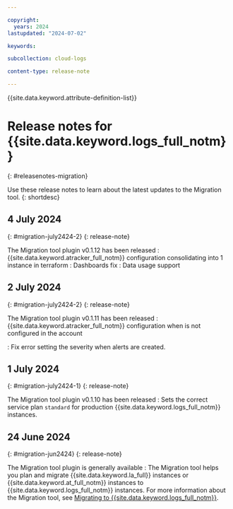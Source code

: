 ```yaml
---

copyright:
  years: 2024
lastupdated: "2024-07-02"

keywords:

subcollection: cloud-logs

content-type: release-note

---
```


{{site.data.keyword.attribute-definition-list}}

# Release notes for {{site.data.keyword.logs_full_notm}}
{: #releasenotes-migration}

Use these release notes to learn about the latest updates to the Migration tool.
{: shortdesc}



## 4 July 2024
{: #migration-july2424-2}
{: release-note}

The Migration tool plugin v0.1.12 has been released
: {{site.data.keyword.atracker_full_notm}} configuration consolidating into 1 instance in terraform
: Dashboards fix
: Data usage support


## 2 July 2024
{: #migration-july2424-2}
{: release-note}

The Migration tool plugin v0.1.11 has been released
: {{site.data.keyword.atracker_full_notm}} configuration when is not configured in the account

: Fix error setting the severity when alerts are created.



## 1 July 2024
{: #migration-july2424-1}
{: release-note}

The Migration tool plugin v0.1.10 has been released
: Sets the correct service plan `standard` for production {{site.data.keyword.logs_full_notm}} instances.

## 24 June 2024
{: #migration-jun2424}
{: release-note}

The Migration tool plugin is generally available
:   The Migration tool helps you plan and migrate {{site.data.keyword.la_full}} instances or {{site.data.keyword.at_full_notm}} instances to {{site.data.keyword.logs_full_notm}} instances. For more information about the Migration tool, see [Migrating to {{site.data.keyword.logs_full_notm}}](/docs/cloud-logs?topic=cloud-logs-migration-intro).

